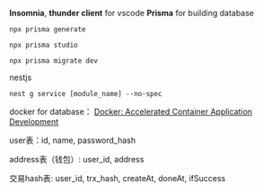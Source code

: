 **Insomnia**, **thunder client** for vscode
**Prisma** for building database

`npx prisma generate`

`npx prisma studio`

`npx prisma migrate dev`



nestjs

`nest g service [module_name] --no-spec `



docker for  database： [Docker: Accelerated Container Application Development](https://www.docker.com/)

user表：id, name, password_hash

address表（钱包）: user_id, address

交易hash表: user_id, trx_hash, createAt, doneAt, ifSuccess
